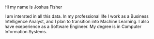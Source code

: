 Hi my name is Joshua Fisher

I am intersted in all this data. In my professional life I work as a Business Intelligence Analyst, and I plan to transition into Machine Learning. I also have exeperience as a Software Engineer.
My degree is in  Computer Information Systems. 


<!---
joshuafisher4/joshuafisher4 is a ✨ special ✨ repository because its `README.md` (this file) appears on your GitHub profile.
You can click the Preview link to take a look at your changes.
--->
